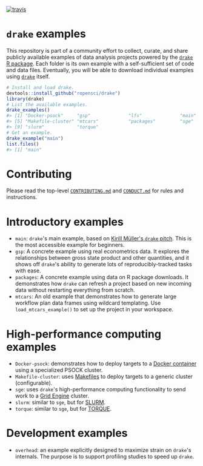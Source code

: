[![travis](https://travis-ci.org/wlandau/drake-examples.svg?branch=master)](https://travis-ci.org/wlandau/drake-examples)

# `drake` examples

This repository is part of a community effort to collect, curate, and share publicly available examples of data analysis projects powered by the  [`drake` R package](https://github.com/ropensci/drake). Each folder is its own example with a self-sufficient set of code and data files. Eventually, you will be able to download individual examples using [`drake`](https://github.com/ropensci/drake) itself.

```r
# Install and load drake.
devtools::install_github("ropensci/drake")
library(drake)
# List the available examples.
drake_examples()
#> [1] "Docker-psock"     "gsp"              "lfs"              "main"            
#> [5] "Makefile-cluster" "mtcars"           "packages"         "sge"             
#> [9] "slurm"            "torque"     
# Get an example.
drake_example("main")
list.files()
#> [1] "main"
```

# Contributing

Please read the top-level [`CONTRIBUTING.md`](https://github.com/wlandau/drake-examples/blob/master/CONTRIBUTING.md) and [`CONDUCT.md`](https://github.com/wlandau/drake-examples/blob/master/CONDUCT.md) for rules and instructions.

# Introductory examples

- `main`: `drake`'s main example, based on [Kirill Müller's `drake` pitch](https://krlmlr.github.io/drake-pitch/). This is the most accessible example for beginners.
- `gsp`: A concrete example using real econometrics data. It explores the relationships between gross state product and other quantities, and it shows off `drake`'s ability to generate lots of reproducibly-tracked tasks with ease.
- `packages`: A concrete example using data on R package downloads. It demonstrates how `drake` can refresh a project based on new incoming data without restarting everything from scratch.
- `mtcars`: An old example that demonstrates how to generate large workflow plan data frames using wildcard templating. Use `load_mtcars_example()` to set up the project in your workspace.

# High-performance computing examples

- `Docker-psock`: demonstrates how to deploy targets to a [Docker container](https://www.docker.com/what-container) using a specialized PSOCK cluster.
- `Makefile-cluster`: uses [Makefiles](https://www.gnu.org/software/make/) to deploy targets to a generic cluster (configurable).
- `sge`: uses `drake`'s high-performance computing functionality to send work to a [Grid Engine](http://www.univa.com/products/) cluster.
- `slurm`: similar to `sge`, but for [SLURM](https://slurm.schedmd.com).
- `torque`: similar to `sge`, but for [TORQUE](http://www.adaptivecomputing.com/products/open-source/torque/).

# Development examples

- `overhead`: an example explicitly designed to maximize strain on `drake`'s internals. The purpose is to support profiling studies to speed up `drake`.
